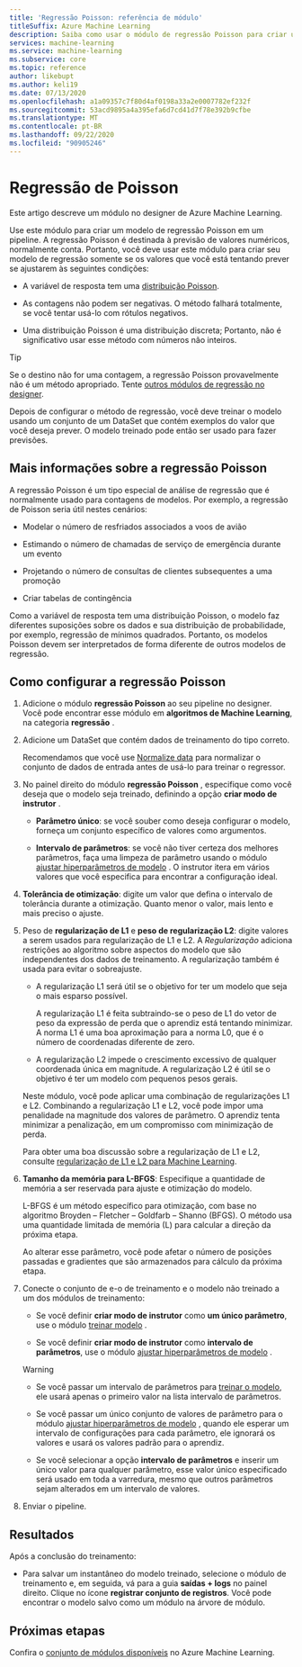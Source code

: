 ```yaml
---
title: 'Regressão Poisson: referência de módulo'
titleSuffix: Azure Machine Learning
description: Saiba como usar o módulo de regressão Poisson para criar um modelo de regressão Poisson.
services: machine-learning
ms.service: machine-learning
ms.subservice: core
ms.topic: reference
author: likebupt
ms.author: keli19
ms.date: 07/13/2020
ms.openlocfilehash: a1a09357c7f80d4af0198a33a2e0007782ef232f
ms.sourcegitcommit: 53acd9895a4a395efa6d7cd41d7f78e392b9cfbe
ms.translationtype: MT
ms.contentlocale: pt-BR
ms.lasthandoff: 09/22/2020
ms.locfileid: "90905246"
---
```

# <a name="poisson-regression"></a>Regressão de Poisson

Este artigo descreve um módulo no designer de Azure Machine Learning.

Use este módulo para criar um modelo de regressão Poisson em um pipeline. A regressão Poisson é destinada à previsão de valores numéricos, normalmente conta. Portanto, você deve usar este módulo para criar seu modelo de regressão somente se os valores que você está tentando prever se ajustarem às seguintes condições:

- A variável de resposta tem uma [distribuição Poisson](https://en.wikipedia.org/wiki/Poisson_distribution).  

- As contagens não podem ser negativas. O método falhará totalmente, se você tentar usá-lo com rótulos negativos.

- Uma distribuição Poisson é uma distribuição discreta; Portanto, não é significativo usar esse método com números não inteiros.

> [!TIP]
> Se o destino não for uma contagem, a regressão Poisson provavelmente não é um método apropriado. Tente [outros módulos de regressão no designer](https://docs.microsoft.com/azure/machine-learning/algorithm-module-reference/module-reference#machine-learning-algorithms). 

Depois de configurar o método de regressão, você deve treinar o modelo usando um conjunto de um DataSet que contém exemplos do valor que você deseja prever. O modelo treinado pode então ser usado para fazer previsões.

## <a name="more-about-poisson-regression"></a>Mais informações sobre a regressão Poisson

A regressão Poisson é um tipo especial de análise de regressão que é normalmente usado para contagens de modelos. Por exemplo, a regressão de Poisson seria útil nestes cenários:

- Modelar o número de resfriados associados a voos de avião

- Estimando o número de chamadas de serviço de emergência durante um evento

- Projetando o número de consultas de clientes subsequentes a uma promoção

- Criar tabelas de contingência

Como a variável de resposta tem uma distribuição Poisson, o modelo faz diferentes suposições sobre os dados e sua distribuição de probabilidade, por exemplo, regressão de mínimos quadrados. Portanto, os modelos Poisson devem ser interpretados de forma diferente de outros modelos de regressão.

## <a name="how-to-configure-poisson-regression"></a>Como configurar a regressão Poisson

1. Adicione o módulo **regressão Poisson** ao seu pipeline no designer. Você pode encontrar esse módulo em **algoritmos de Machine Learning**, na categoria **regressão** .

2. Adicione um DataSet que contém dados de treinamento do tipo correto. 

    Recomendamos que você use [Normalize data](normalize-data.md) para normalizar o conjunto de dados de entrada antes de usá-lo para treinar o regressor.

3. No painel direito do módulo **regressão Poisson** , especifique como você deseja que o modelo seja treinado, definindo a opção **criar modo de instrutor** .  
  
    - **Parâmetro único**: se você souber como deseja configurar o modelo, forneça um conjunto específico de valores como argumentos.
  
    - **Intervalo de parâmetros**: se você não tiver certeza dos melhores parâmetros, faça uma limpeza de parâmetro usando o módulo [ajustar hiperparâmetros de modelo](tune-model-hyperparameters.md) . O instrutor itera em vários valores que você especifica para encontrar a configuração ideal.
  
4. **Tolerância de otimização**: digite um valor que defina o intervalo de tolerância durante a otimização. Quanto menor o valor, mais lento e mais preciso o ajuste.

5. Peso de **regularização de L1** e **peso de regularização L2**: digite valores a serem usados para regularização de L1 e L2. A *Regularização* adiciona restrições ao algoritmo sobre aspectos do modelo que são independentes dos dados de treinamento. A regularização também é usada para evitar o sobreajuste. 

    - A regularização L1 será útil se o objetivo for ter um modelo que seja o mais esparso possível.

        A regularização L1 é feita subtraindo-se o peso de L1 do vetor de peso da expressão de perda que o aprendiz está tentando minimizar. A norma L1 é uma boa aproximação para a norma L0, que é o número de coordenadas diferente de zero.

    - A regularização L2 impede o crescimento excessivo de qualquer coordenada única em magnitude. A regularização L2 é útil se o objetivo é ter um modelo com pequenos pesos gerais.

    Neste módulo, você pode aplicar uma combinação de regularizações L1 e L2. Combinando a regularização L1 e L2, você pode impor uma penalidade na magnitude dos valores de parâmetro. O aprendiz tenta minimizar a penalização, em um compromisso com minimização de perda.

    Para obter uma boa discussão sobre a regularização de L1 e L2, consulte [regularização de L1 e L2 para Machine Learning](https://msdn.microsoft.com/magazine/dn904675.aspx).

6. **Tamanho da memória para L-BFGS**: Especifique a quantidade de memória a ser reservada para ajuste e otimização do modelo.

     L-BFGS é um método específico para otimização, com base no algoritmo Broyden – Fletcher – Goldfarb – Shanno (BFGS). O método usa uma quantidade limitada de memória (L) para calcular a direção da próxima etapa.

     Ao alterar esse parâmetro, você pode afetar o número de posições passadas e gradientes que são armazenados para cálculo da próxima etapa.

7. Conecte o conjunto de e-o de treinamento e o modelo não treinado a um dos módulos de treinamento: 

    - Se você definir **criar modo de instrutor** como **um único parâmetro**, use o módulo [treinar modelo](train-model.md) .

    - Se você definir **criar modo de instrutor** como **intervalo de parâmetros**, use o módulo [ajustar hiperparâmetros de modelo](tune-model-hyperparameters.md) .

    > [!WARNING]
    > 
    > - Se você passar um intervalo de parâmetros para [treinar o modelo](train-model.md), ele usará apenas o primeiro valor na lista intervalo de parâmetros.
    > 
    > - Se você passar um único conjunto de valores de parâmetro para o módulo [ajustar hiperparâmetros de modelo](tune-model-hyperparameters.md) , quando ele esperar um intervalo de configurações para cada parâmetro, ele ignorará os valores e usará os valores padrão para o aprendiz.
    > 
    > - Se você selecionar a opção **intervalo de parâmetros** e inserir um único valor para qualquer parâmetro, esse valor único especificado será usado em toda a varredura, mesmo que outros parâmetros sejam alterados em um intervalo de valores.

8.  Enviar o pipeline.

## <a name="results"></a>Resultados

Após a conclusão do treinamento:

+ Para salvar um instantâneo do modelo treinado, selecione o módulo de treinamento e, em seguida, vá para a guia **saídas + logs** no painel direito. Clique no ícone **registrar conjunto de registros**.  Você pode encontrar o modelo salvo como um módulo na árvore de módulo. 

## <a name="next-steps"></a>Próximas etapas

Confira o [conjunto de módulos disponíveis](module-reference.md) no Azure Machine Learning. 
